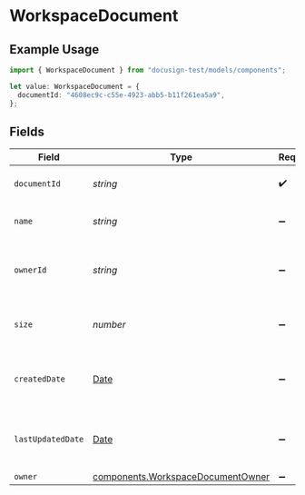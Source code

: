 # WorkspaceDocument

## Example Usage

```typescript
import { WorkspaceDocument } from "docusign-test/models/components";

let value: WorkspaceDocument = {
  documentId: "4608ec9c-c55e-4923-abb5-b11f261ea5a9",
};
```

## Fields

| Field                                                                                         | Type                                                                                          | Required                                                                                      | Description                                                                                   |
| --------------------------------------------------------------------------------------------- | --------------------------------------------------------------------------------------------- | --------------------------------------------------------------------------------------------- | --------------------------------------------------------------------------------------------- |
| `documentId`                                                                                  | *string*                                                                                      | :heavy_check_mark:                                                                            | The ID of the document                                                                        |
| `name`                                                                                        | *string*                                                                                      | :heavy_minus_sign:                                                                            | The name of the document                                                                      |
| `ownerId`                                                                                     | *string*                                                                                      | :heavy_minus_sign:                                                                            | The ID of the user who owns the document                                                      |
| `size`                                                                                        | *number*                                                                                      | :heavy_minus_sign:                                                                            | The size of the document in bytes                                                             |
| `createdDate`                                                                                 | [Date](https://developer.mozilla.org/en-US/docs/Web/JavaScript/Reference/Global_Objects/Date) | :heavy_minus_sign:                                                                            | The date the document was created                                                             |
| `lastUpdatedDate`                                                                             | [Date](https://developer.mozilla.org/en-US/docs/Web/JavaScript/Reference/Global_Objects/Date) | :heavy_minus_sign:                                                                            | The date the document was last updated                                                        |
| `owner`                                                                                       | [components.WorkspaceDocumentOwner](../../models/components/workspacedocumentowner.md)        | :heavy_minus_sign:                                                                            | N/A                                                                                           |